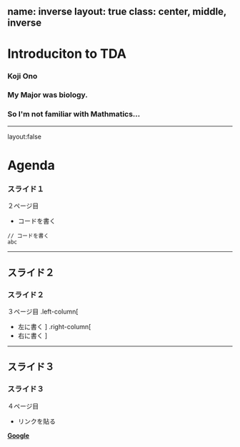 name: inverse
layout: true
class: center, middle, inverse
---
# Introduciton to TDA
### Koji Ono
### My Major was biology.
### So I'm not familiar with Mathmatics...
---
layout:false
# Agenda
### スライド１
２ページ目

* コードを書く
```
// コードを書く
abc
```
---
## スライド２
### スライド２
３ページ目
.left-column[
* 左に書く
]
.right-column[
* 右に書く
]

---
## スライド３
### スライド３
４ページ目

* リンクを貼る

__[Google](https://www.google.co.jp/)__